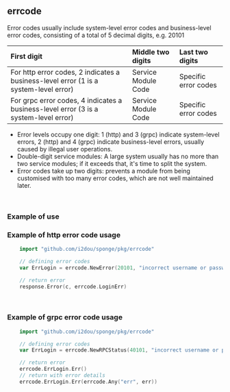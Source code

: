## errcode

Error codes usually include system-level error codes and business-level error codes, consisting of a total of 5 decimal digits, e.g. 20101

| First digit                                                                          | Middle two digits | Last two digits |
|:-------------------------------------------------------------------------------------|:-------|:-------|
| For http error codes, 2 indicates a business-level error (1 is a system-level error) | Service Module Code | Specific error codes |
| For grpc error codes, 4 indicates a business-level error (3 is a system-level error) | Service Module Code | Specific error codes |

- Error levels occupy one digit: 1 (http) and 3 (grpc) indicate system-level errors, 2 (http) and 4 (grpc) indicate business-level errors, usually caused by illegal user operations.
- Double-digit service modules: A large system usually has no more than two service modules; if it exceeds that, it's time to split the system.
- Error codes take up two digits: prevents a module from being customised with too many error codes, which are not well maintained later.

<br>

### Example of use

### Example of http error code usage

```go
    import "github.com/i2dou/sponge/pkg/errcode"

    // defining error codes
    var ErrLogin = errcode.NewError(20101, "incorrect username or password")

    // return error
    response.Error(c, errcode.LoginErr)
```

<br>

### Example of grpc error code usage

```go
    import "github.com/i2dou/sponge/pkg/errcode"

    // defining error codes
    var ErrLogin = errcode.NewRPCStatus(40101, "incorrect username or password")

    // return error
    errcode.ErrLogin.Err()
    // return with error details
    errcode.ErrLogin.Err(errcode.Any("err", err))
```